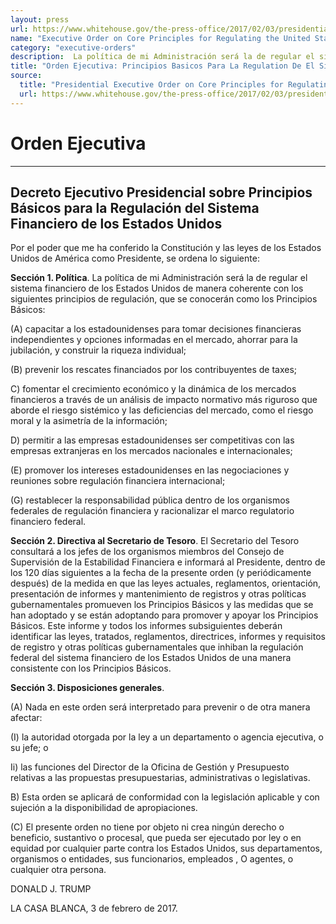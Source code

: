 ```yaml
---
layout: press
url: https://www.whitehouse.gov/the-press-office/2017/02/03/presidential-executive-order-core-principles-regulating-united-states
name: "Executive Order on Core Principles for Regulating the United States Financial System"
category: "executive-orders"
description:  La política de mi Administración será la de regular el sistema financiero de los Estados Unidos de manera coherente con los siguientes principios de regulación, que se conocerán como los Principios Básicos
title: "Orden Ejecutiva: Principios Basicos Para La Regulation De El Sistema Financiero De Los Estados Unidos"
source:
  title: "Presidential Executive Order on Core Principles for Regulating the United States Financial System"
  url: https://www.whitehouse.gov/the-press-office/2017/02/03/presidential-executive-order-core-principles-regulating-united-states
---
```


# Orden Ejecutiva

- - - - - - -

## Decreto Ejecutivo Presidencial sobre Principios Básicos para la Regulación del Sistema Financiero de los Estados Unidos

Por el poder que me ha conferido la Constitución y las leyes de los Estados Unidos de América como Presidente, se ordena lo siguiente:

**Sección 1. Política**. La política de mi Administración será la de regular el sistema financiero de los Estados Unidos de manera coherente con los siguientes principios de regulación, que se conocerán como los Principios Básicos:

(A) capacitar a los estadounidenses para tomar decisiones financieras independientes y opciones informadas en el mercado, ahorrar para la jubilación, y construir la riqueza individual;

(B) prevenir los rescates financiados por los contribuyentes de taxes;

C) fomentar el crecimiento económico y la dinámica de los mercados financieros a través de un análisis de impacto normativo más riguroso que aborde el riesgo sistémico y las deficiencias del mercado, como el riesgo moral y la asimetría de la información;

D) permitir a las empresas estadounidenses ser competitivas con las empresas extranjeras en los mercados nacionales e internacionales;

(E) promover los intereses estadounidenses en las negociaciones y reuniones sobre regulación financiera internacional;

(G) restablecer la responsabilidad pública dentro de los organismos federales de regulación financiera y racionalizar el marco regulatorio financiero federal.

**Sección 2. Directiva al Secretario de Tesoro**. El Secretario del Tesoro consultará a los jefes de los organismos miembros del Consejo de Supervisión de la Estabilidad Financiera e informará al Presidente, dentro de los 120 días siguientes a la fecha de la presente orden (y periódicamente después) de la medida en que las leyes actuales, reglamentos, orientación, presentación de informes y mantenimiento de registros y otras políticas gubernamentales promueven los Principios Básicos y las medidas que se han adoptado y se están adoptando para promover y apoyar los Principios Básicos. Este informe y todos los informes subsiguientes deberán identificar las leyes, tratados, reglamentos, directrices, informes y requisitos de registro y otras políticas gubernamentales que inhiban la regulación federal del sistema financiero de los Estados Unidos de una manera consistente con los Principios Básicos.

**Sección 3. Disposiciones generales**. 

(A) Nada en este orden será interpretado para prevenir o de otra manera afectar:

(I) la autoridad otorgada por la ley a un departamento o agencia ejecutiva, o su jefe; o

Ii) las funciones del Director de la Oficina de Gestión y Presupuesto relativas a las propuestas presupuestarias, administrativas o legislativas.

B) Esta orden se aplicará de conformidad con la legislación aplicable y con sujeción a la disponibilidad de apropiaciones.

(C) El presente orden no tiene por objeto ni crea ningún derecho o beneficio, sustantivo o procesal, que pueda ser ejecutado por ley o en equidad por cualquier parte contra los Estados Unidos, sus departamentos, organismos o entidades, sus funcionarios, empleados , O agentes, o cualquier otra persona.

DONALD J. TRUMP

LA CASA BLANCA,
3 de febrero de 2017.
